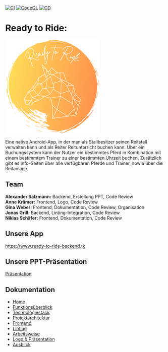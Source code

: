 [![CI](https://github.com/Jonas-Grill/ready-to-ride/actions/workflows/ci.yaml/badge.svg?branch=main)](https://github.com/Jonas-Grill/ready-to-ride/actions/workflows/ci.yaml)    [![CodeQL](https://github.com/Jonas-Grill/ready-to-ride/actions/workflows/codeql-analysis.yml/badge.svg?branch=main)](https://github.com/Jonas-Grill/ready-to-ride/actions/workflows/codeql-analysis.yml)    [![CD](https://github.com/Jonas-Grill/ready-to-ride/actions/workflows/cd.yaml/badge.svg?branch=main)](https://github.com/Jonas-Grill/ready-to-ride/actions/workflows/cd.yaml)

# Ready to Ride:

<img src="/documentation/LOGO.PNG" width="300" height="300" />

Eine native Android-App, in der man als Stallbesitzer seinen Reitstall verwalten kann und als Reiter Reitunterricht buchen kann. Über ein Buchungssystem kann der Nutzer ein bestimmtes Pferd in Kombination mit einem bestimmtem Trainer zu einer bestimmten Uhrzeit buchen. Zusätzlich gibt es Info-Seiten über alle verfügbaren Pferde und Trainer, sowie über die Reitanlage.

## Team

**Alexander Salzmann:** Backend, Erstellung PPT, Code Review    
**Anne Krämer:** Frontend, Logo, Code Review  
**Gina Weber:** Frontend, Dokumentation, Code Review, Organisation  
**Jonas Grill:** Backend, Linting-Integration, Code Review  
**Niklas Schäfer:** Frontend, Dokumentation, Code Review  

## Unsere App

https://www.ready-to-ride-backend.tk

## Unsere PPT-Präsentation

[Präsentation](https://github.com/JoJotoPlay/ready-to-ride/blob/main/documentation/Pr%C3%A4sentation.pdf)

## Dokumentation

 - [Home](https://github.com/Jonas-Grill/ready-to-ride/wiki)
 - [Funktionsüberblick](https://github.com/Jonas-Grill/ready-to-ride/wiki/1.-Funktions%C3%BCberblick)
 - [Technologiestack](https://github.com/Jonas-Grill/ready-to-ride/wiki/2.-Technologiestack)
 - [Projektarchitektur](https://github.com/Jonas-Grill/ready-to-ride/wiki/3.-Projektarchitektur)
 - [Frontend](https://github.com/Jonas-Grill/ready-to-ride/wiki/4.-Frontend)
 - [Linting](https://github.com/Jonas-Grill/ready-to-ride/wiki/5.-Linting)
 - [Arbeitsweise](https://github.com/Jonas-Grill/ready-to-ride/wiki/6.-Arbeitsweise)
 - [Logo & Präsentation](https://github.com/Jonas-Grill/ready-to-ride/wiki/7.-Logo-&-Pr%C3%A4sentation)
 - [Ausblick](https://github.com/Jonas-Grill/ready-to-ride/wiki/8.-Ausblick)
